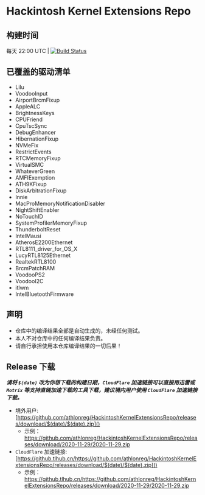 # Hackintosh Kernel Extensions Repo

## 构建时间
每天 22:00 UTC | [![Build Status](https://dev.azure.com/15563836030/HackintoshKernelExtensionsRepo/_apis/build/status/athlonreg.HackintoshKernelExtensionsRepo?branchName=main)](https://dev.azure.com/15563836030/HackintoshKernelExtensionsRepo/_build/latest?definitionId=11&branchName=main)

## 已覆盖的驱动清单
- Lilu
- VoodooInput
- AirportBrcmFixup
- AppleALC
- BrightnessKeys
- CPUFriend
- CpuTscSync
- DebugEnhancer
- HibernationFixup
- NVMeFix
- RestrictEvents
- RTCMemoryFixup
- VirtualSMC
- WhateverGreen
- AMFIExemption
- ATH9KFixup
- DiskArbitrationFixup
- Innie
- MacProMemoryNotificationDisabler
- NightShiftEnabler
- NoTouchID
- SystemProfilerMemoryFixup
- ThunderboltReset
- IntelMausi
- AtherosE2200Ethernet
- RTL8111_driver_for_OS_X
- LucyRTL8125Ethernet
- RealtekRTL8100
- BrcmPatchRAM
- VoodooPS2
- VoodooI2C
- itlwm
- IntelBluetoothFirmware

## 声明
- 仓库中的编译结果全部是自动生成的，未经任何测试。
- 本人不对仓库中的任何编译结果负责。
- 请自行承担使用本仓库编译结果的一切后果！

## Release 下载

***请将 `$(date)` 改为你想下载的构建日期，`CloudFlare` 加速链接可以直接用迅雷或 `Motrix` 等支持直链加速下载的工具下载，建议境内用户使用 `CloudFlare` 加速链接下载。***

- 境外用户: [https://github.com/athlonreg/HackintoshKernelExtensionsRepo/releases/download/$(date)/$(date).zip]()
  - 示例：https://github.com/athlonreg/HackintoshKernelExtensionsRepo/releases/download/2020-11-29/2020-11-29.zip
- `CloudFlare` 加速链接: [https://github.tlhub.cn/https://github.com/athlonreg/HackintoshKernelExtensionsRepo/releases/download/$(date)/$(date).zip]()
  - 示例：https://github.tlhub.cn/https://github.com/athlonreg/HackintoshKernelExtensionsRepo/releases/download/2020-11-29/2020-11-29.zip
